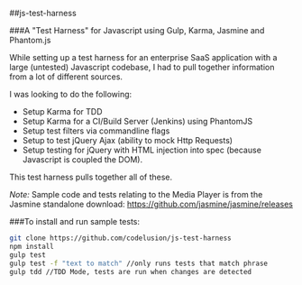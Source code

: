 ##js-test-harness

###A "Test Harness" for Javascript using Gulp, Karma, Jasmine and Phantom.js

While setting up a test harness for an enterprise SaaS application with a large (untested) Javascript codebase, I had to pull together
information from a lot of different sources. 

I was looking to do the following:
- Setup Karma for TDD
- Setup Karma for a CI/Build Server (Jenkins) using PhantomJS
- Setup test filters via commandline flags
- Setup to test jQuery Ajax (ability to mock Http Requests)
- Setup testing for jQuery with HTML injection into spec (because Javascript is coupled the DOM).

This test harness pulls together all of these.

*Note:* Sample code and tests relating to the Media Player is from the Jasmine standalone download: https://github.com/jasmine/jasmine/releases



###To install and run sample tests:

```bash
git clone https://github.com/codelusion/js-test-harness
npm install
gulp test
gulp test -f "text to match" //only runs tests that match phrase
gulp tdd //TDD Mode, tests are run when changes are detected

```

